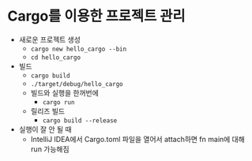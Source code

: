 # Cargo를 이용한 프로젝트 관리
* 새로운 프로젝트 생성
    * `cargo new hello_cargo --bin`
    * `cd hello_cargo`
* 빌드
    * `cargo build`
    * `./target/debug/hello_cargo`
    * 빌드와 실행을 한꺼번에
        * `cargo run`
    * 릴리즈 빌드
        * `cargo build --release`
* 실행이 잘 안 될 때
    * IntelliJ IDEA에서 Cargo.toml 파일을 열어서 attach하면 fn main에 대해 run 가능해짐
    
